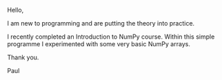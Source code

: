 Hello,

I am new to programming and are putting the theory into practice.

I recently completed an Introduction to NumPy course.  Within this simple programme I experimented with some very basic NumPy arrays.

Thank you.

Paul
